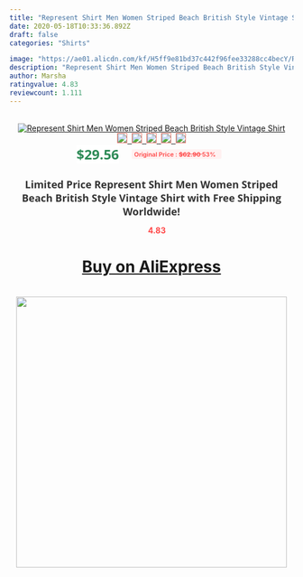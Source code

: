 ```yaml
---
title: "Represent Shirt Men Women Striped Beach British Style Vintage Shirt"
date: 2020-05-18T10:33:36.892Z
draft: false
categories: "Shirts"

image: "https://ae01.alicdn.com/kf/H5ff9e81bd37c442f96fee33288cc4becY/Represent-Shirt-Men-Women-Striped-Beach-British-Style-Vintage-Shirt.jpg"
description: "Represent Shirt Men Women Striped Beach British Style Vintage Shirt"
author: Marsha
ratingvalue: 4.83
reviewcount: 1.111
---
```

<br>
<div style="text-align: center;">
<a href="https://s.click.aliexpress.com/e/_9I65VF" target="_blank" rel="nofollow noopener noreferrer"><img alt="Represent Shirt Men Women Striped Beach British Style Vintage Shirt" class="magnifier-image" src="https://ae01.alicdn.com/kf/H5ff9e81bd37c442f96fee33288cc4becY/Represent-Shirt-Men-Women-Striped-Beach-British-Style-Vintage-Shirt.jpg_640x640.jpg">
<br>
<img style="border:1px solid salmon" src="https://ae01.alicdn.com/kf/H5ff9e81bd37c442f96fee33288cc4becY/Represent-Shirt-Men-Women-Striped-Beach-British-Style-Vintage-Shirt.jpg_120x120.jpg">&nbsp;&nbsp;<img style="border:1px solid salmon" src="https://ae01.alicdn.com/kf/He3d2179812f24aa09ff3173622ba38b5A/Represent-Shirt-Men-Women-Striped-Beach-British-Style-Vintage-Shirt.jpg_120x120.jpg">&nbsp;&nbsp;<img style="border:1px solid salmon" src="https://ae01.alicdn.com/kf/H8d6e7987337c46309589633bb921cfb8p/Represent-Shirt-Men-Women-Striped-Beach-British-Style-Vintage-Shirt.jpg_120x120.jpg">&nbsp;&nbsp;<img style="border:1px solid salmon" src="https://ae01.alicdn.com/kf/H0e77eae741d5487996c279311a6465a3l/Represent-Shirt-Men-Women-Striped-Beach-British-Style-Vintage-Shirt.jpg_120x120.jpg">&nbsp;&nbsp;<img style="border:1px solid salmon" src="https://ae01.alicdn.com/kf/Hcdfa56036f274505b3089327fa6a5ec2l/Represent-Shirt-Men-Women-Striped-Beach-British-Style-Vintage-Shirt.jpg_120x120.jpg"></a></div><br0>
<div style="text-align: center;"><span style="background-color: white; border: 0px; box-sizing: border-box; color: seagreen; display: inline-block; font-family: &quot;open sans&quot; , &quot;arial&quot; , &quot;helvetica&quot; , sans-serif , &quot;heiti&quot;; font-size: 24px; font-stretch: inherit; font-weight: 700; line-height: inherit; margin: 0px 10px 0px 0px; padding: 0px; vertical-align: middle;">$29.56 </span>
<span style="background: rgb(255 , 241 , 241); border-radius: 3px; border: 0px; box-sizing: border-box; color: #ff4747; display: inline-block; font-family: inherit; font-size: 12px; font-stretch: inherit; font-style: inherit; font-variant: inherit; font-weight: 600; line-height: inherit; margin: 0px; padding: 2px 5px; transform: scale(0.9); vertical-align: middle;">Original Price : <b style="text-decoration: line-through;">$62.90 </b> 53%&nbsp;&nbsp;</span></div>
<h1 style="color: #333333; display: inline-block; font-family: &quot;open sans&quot; , &quot;arial&quot; , &quot;helvetica&quot; , sans-serif , &quot;heiti&quot;; font-size: 18px; font-stretch: inherit; font-weight: 700; text-align: center;">Limited Price Represent Shirt Men Women Striped Beach British Style Vintage Shirt with Free Shipping Worldwide!</h1>
<div style="color: #ff4747; text-align: center;">
<img src="https://4.bp.blogspot.com/-M0ZcTcb-5uY/XleCXlxnR4I/AAAAAAAAAEc/OrjgMkXV1oMQFaCRZj5HQwOCBcu3w1FegCPcBGAYYCw/s1600/star.png" style="height: 15px;">&nbsp;<b>4.83</b></div>
<div class="button_cont" align="center"><a class="buynow_a" href="https://s.click.aliexpress.com/e/_9I65VF" target="_blank" rel="nofollow noopener noreferrer"><H1>Buy on AliExpress</H1></a></div><br>
<div class="separator" style="clear: both; text-align: center;">
<img src="https://lh3.googleusercontent.com/-pTy5HemUv9M/XlePHvY0dAI/AAAAAAAAAE4/0nX5iRUoIWY8eMW9Dpxeirr157OZliDIgCLcBGAsYHQ/s1600/badge.gif" width="480">
</div>
